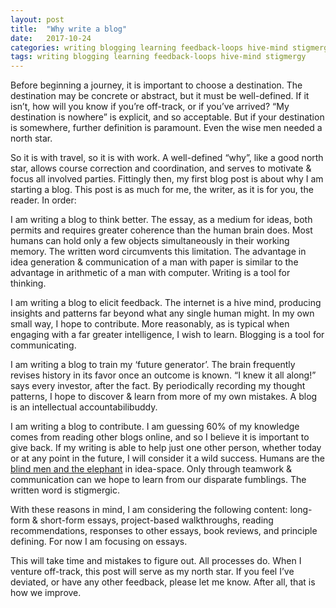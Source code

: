 ```yaml
---
layout: post
title:  "Why write a blog"
date:   2017-10-24
categories: writing blogging learning feedback-loops hive-mind stigmergy
tags: writing blogging learning feedback-loops hive-mind stigmergy
---
```

Before beginning a journey, it is important to choose a destination. The destination may be concrete or abstract, but it must be well-defined. If it isn’t, how will you know if you’re off-track, or if you’ve arrived? “My destination is nowhere” is explicit, and so acceptable. But if your destination is somewhere, further definition is paramount. Even the wise men needed a north star.

So it is with travel, so it is with work. A well-defined “why”, like a good north star, allows course correction and coordination, and serves to motivate & focus all involved parties. Fittingly then, my first blog post is about why I am starting a blog. This post is as much for me, the writer, as it is for you, the reader. In order:

I am writing a blog to think better. The essay, as a medium for ideas, both permits and requires greater coherence than the human brain does. Most humans can hold only a few objects simultaneously in their working memory. The written word circumvents this limitation. The advantage in idea generation & communication of a man with paper is similar to the advantage in arithmetic of a man with computer. Writing is a tool for thinking.

I am writing a blog to elicit feedback. The internet is a hive mind, producing insights and patterns far beyond what any single human might. In my own small way, I hope to contribute. More reasonably, as is typical when engaging with a far greater intelligence, I wish to learn. Blogging is a tool for communicating.

I am writing a blog to train my ‘future generator’. The brain frequently revises history in its favor once an outcome is known. “I knew it all along!” says every investor, after the fact. By periodically recording my thought patterns, I hope to discover & learn from more of my own mistakes. A blog is an intellectual accountabilibuddy.

I am writing a blog to contribute. I am guessing 60% of my knowledge comes from reading other blogs online, and so I believe it is important to give back. If my writing is able to help just one other person, whether today or at any point in the future, I will consider it a wild success. Humans are the [blind men and the elephant](https://en.wikipedia.org/wiki/Blind_men_and_an_elephant) in idea-space. Only through teamwork & communication can we hope to learn from our disparate fumblings. The written word is stigmergic.

With these reasons in mind, I am considering the following content: long-form & short-form essays, project-based walkthroughs, reading recommendations, responses to other essays, book reviews, and principle defining. For now I am focusing on essays.

This will take time and mistakes to figure out. All processes do. When I venture off-track, this post will serve as my north star. If you feel I’ve deviated, or have any other feedback, please let me know. After all, that is how we improve.
